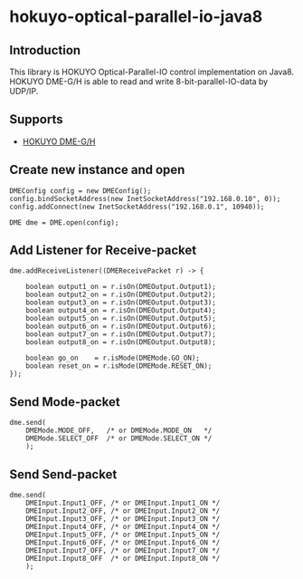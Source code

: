 # hokuyo-optical-parallel-io-java8

## Introduction

This library is HOKUYO Optical-Parallel-IO control implementation on Java8.  
HOKUYO DME-G/H is able to read and write 8-bit-parallel-IO-data by UDP/IP.

## Supports

- [HOKUYO DME-G/H](https://www.hokuyo-aut.co.jp/search/single.php?serial=74)

## Create new instance and open

```
DMEConfig config = new DMEConfig();
config.bindSocketAddress(new InetSocketAddress("192.168.0.10", 0));
config.addConnect(new InetSocketAddress("192.168.0.1", 10940));

DME dme = DME.open(config);
```

## Add Listener for Receive-packet

```
dme.addReceiveListener((DMEReceivePacket r) -> {

    boolean output1_on = r.isOn(DMEOutput.Output1);
    boolean output2_on = r.isOn(DMEOutput.Output2);
    boolean output3_on = r.isOn(DMEOutput.Output3);
    boolean output4_on = r.isOn(DMEOutput.Output4);
    boolean output5_on = r.isOn(DMEOutput.Output5);
    boolean output6_on = r.isOn(DMEOutput.Output6);
    boolean output7_on = r.isOn(DMEOutput.Output7);
    boolean output8_on = r.isOn(DMEOutput.Output8);

    boolean go_on    = r.isMode(DMEMode.GO_ON);
    boolean reset_on = r.isMode(DMEMode.RESET_ON);
});
```

## Send Mode-packet

```
dme.send(
    DMEMode.MODE_OFF,   /* or DMEMode.MODE_ON   */
    DMEMode.SELECT_OFF  /* or DMEMode.SELECT_ON */
    );
```

## Send Send-packet

```
dme.send(
    DMEInput.Input1_OFF, /* or DMEInput.Input1_ON */
    DMEInput.Input2_OFF, /* or DMEInput.Input2_ON */
    DMEInput.Input3_OFF, /* or DMEInput.Input3_ON */
    DMEInput.Input4_OFF, /* or DMEInput.Input4_ON */
    DMEInput.Input5_OFF, /* or DMEInput.Input5_ON */
    DMEInput.Input6_OFF, /* or DMEInput.Input6_ON */
    DMEInput.Input7_OFF, /* or DMEInput.Input7_ON */
    DMEInput.Input8_OFF  /* or DMEInput.Input8_ON */
    );
```
